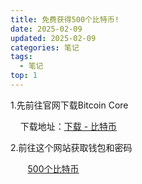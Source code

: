 ```yaml
---
title: 免费获得500个比特币!
date: 2025-02-09
updated: 2025-02-09
categories: 笔记
tags:
  - 笔记
top: 1
---
```


1.先前往官网下载Bitcoin Core

    下载地址：[下载 - 比特币](https://bitcoin.org/zh_CN/download)

2.前往这个网站获取钱包和密码  

       [500个比特币](https://www.12339.gov.cn/preview/20250209_6b33626892_jubao.mp4)
